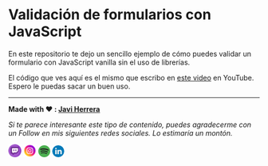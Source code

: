 # Validación de formularios con JavaScript

En este repositorio te dejo un sencillo ejemplo de cómo puedes validar un formulario con JavaScript vanilla sin el uso de librerías.

El código que ves aquí es el mismo que escribo en [este video](https://youtu.be/h_nl7mHCL5c) en YouTube. Espero le puedas sacar un buen uso.

---

**Made with ❤️ : [Javi Herrera](https://javier-herrera.com)**

*Si te parece interesante este tipo de contenido, puedes agradecerme con un Follow en mis siguientes redes sociales. Lo estimaría un montón.*

[<img src="./docs/icon-twitch.png" alt="icon twitch" width="26"/>](https://www.twitch.tv/thefullstackdevs)
[<img src="./docs/icon-instagram.png" alt="icon instagram" width="26"/>](https://www.youtube.com/c/thefullstackdevs)
[![icon spotify](./docs/icon-spotify.png)](https://open.spotify.com/show/3J2dLuBSfzt9VVnEF8q18a)
[![icon linkedin](./docs/icon-linkedin.png)](https://www.linkedin.com/in/javier-herrera-fullstack-developer/)